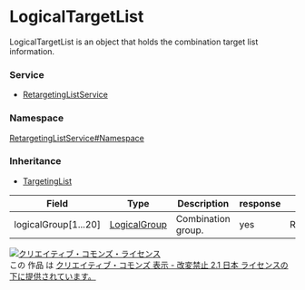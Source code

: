 

# LogicalTargetList

LogicalTargetList is an object that holds the combination target list information.

### Service

+ [RetargetingListService](../../services/RetargetingListService.md)

### Namespace

[RetargetingListService#Namespace](../../services/RetargetingListService.md#namespace)

### Inheritance

+ [TargetingList](./TargetingList.md)

| Field | Type | Description | response | add | set |
| ----- | ---- | ----------- | -------- | --------- | --------- |
| logicalGroup[1...20] | [LogicalGroup](./LogicalGroup.md) | Combination group. | yes | Requirement | Requirement | |

<a rel="license" href="http://creativecommons.org/licenses/by-nd/2.1/jp/"><img alt="クリエイティブ・コモンズ・ライセンス" style="border-width:0" src="https://i.creativecommons.org/l/by-nd/2.1/jp/88x31.png" /></a><br />この 作品 は <a rel="license" href="http://creativecommons.org/licenses/by-nd/2.1/jp/">クリエイティブ・コモンズ 表示 - 改変禁止 2.1 日本 ライセンスの下に提供されています。</a>
